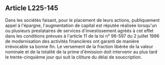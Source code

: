 Article L225-145
----
Dans les sociétés faisant, pour le placement de leurs actions, publiquement
appel à l'épargne, l'augmentation de capital est réputée réalisée lorsqu'un ou
plusieurs prestataires de services d'investissement agréés à cet effet dans les
conditions prévues à l'article 11 de la loi n° 96-597 du 2 juillet 1996 de
modernisation des activités financières ont garanti de manière irrévocable sa
bonne fin. Le versement de la fraction libérée de la valeur nominale et de la
totalité de la prime d'émission doit intervenir au plus tard le trente-cinquième
jour qui suit la clôture du délai de souscription.
